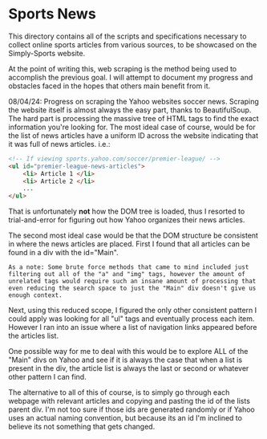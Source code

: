 # Sports News
This directory contains all of the scripts and specifications necessary to
collect online sports articles from various sources, to be showcased on
the Simply-Sports website.

At the point of writing this, web scraping is the method being used to accomplish the previous goal.
I will attempt to document my progress and obstacles faced in the hopes that others main benefit
from it.

08/04/24:
Progress on scraping the Yahoo websites soccer news. Scraping the website itself is almost always the
easy part, thanks to BeautifulSoup. The hard part is processing the massive tree of HTML tags to find
the exact information you're looking for.
The most ideal case of course, would be for the list of news articles have a uniform ID across the website
indicating that it was full of news articles. i.e.:

```html
<!-- If viewing sports.yahoo.com/soccer/premier-league/ -->
<ul id="premier-league-news-articles"> 
    <li> Article 1 </li>
    <li> Article 2 </li>
    ...
</ul>
```
That is unfortunately **not** how the DOM tree is loaded, thus I resorted to trial-and-error for figuring
out how Yahoo organizes their news articles.

The second most ideal case would be that the DOM structure be consistent in where the news articles are
placed. First I found that all articles can be found in a div with the id="Main".

```
As a note: Some brute force methods that came to mind included just filtering out all of the "a" and "img" tags, however the amount of unrelated tags would require such an insane amount of processing that even reducing the search space to just the "Main" div doesn't give us enough context.
```

Next, using this reduced scope, I figured the only other consistent pattern I could apply was looking for 
all "ul" tags and eventually process each item. However I ran into an issue where a list of navigation links
appeared before the articles list. 

One possible way for me to deal with this would be to explore ALL of the "Main" divs on Yahoo and see if it
is always the case that when a list is present in the div, the article list is always the last or second or
whatever other pattern I can find.

The alternative to all of this of course, is to simply go through each webpage with relevant articles and
copying and pasting the id of the lists parent div. I'm not too sure if those ids are generated randomly or
if Yahoo uses an actual naming convention, but because its an id I'm inclined to believe its not something that gets changed.
